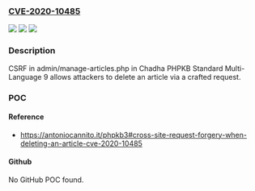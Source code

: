 ### [CVE-2020-10485](https://cve.mitre.org/cgi-bin/cvename.cgi?name=CVE-2020-10485)
![](https://img.shields.io/static/v1?label=Product&message=n%2Fa&color=blue)
![](https://img.shields.io/static/v1?label=Version&message=n%2Fa&color=blue)
![](https://img.shields.io/static/v1?label=Vulnerability&message=n%2Fa&color=brighgreen)

### Description

CSRF in admin/manage-articles.php in Chadha PHPKB Standard Multi-Language 9 allows attackers to delete an article via a crafted request.

### POC

#### Reference
- https://antoniocannito.it/phpkb3#cross-site-request-forgery-when-deleting-an-article-cve-2020-10485

#### Github
No GitHub POC found.

